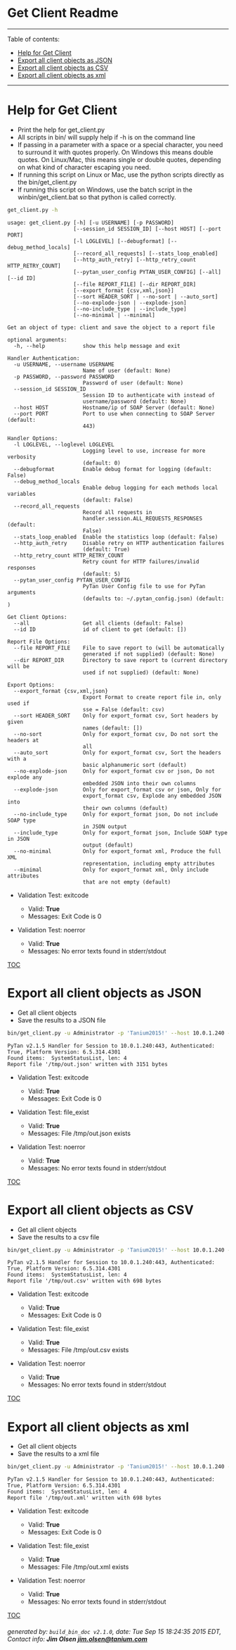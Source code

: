 Get Client Readme
===========================

---------------------------
<a name='toc'>Table of contents:</a>

  * [Help for Get Client](#user-content-help-for-get-client)
  * [Export all client objects as JSON](#user-content-export-all-client-objects-as-json)
  * [Export all client objects as CSV](#user-content-export-all-client-objects-as-csv)
  * [Export all client objects as xml](#user-content-export-all-client-objects-as-xml)

---------------------------

# Help for Get Client

  * Print the help for get_client.py
  * All scripts in bin/ will supply help if -h is on the command line
  * If passing in a parameter with a space or a special character, you need to surround it with quotes properly. On Windows this means double quotes. On Linux/Mac, this means single or double quotes, depending on what kind of character escaping you need.
  * If running this script on Linux or Mac, use the python scripts directly as the bin/get_client.py
  * If running this script on Windows, use the batch script in the winbin/get_client.bat so that python is called correctly.

```bash
get_client.py -h
```

```
usage: get_client.py [-h] [-u USERNAME] [-p PASSWORD]
                     [--session_id SESSION_ID] [--host HOST] [--port PORT]
                     [-l LOGLEVEL] [--debugformat] [--debug_method_locals]
                     [--record_all_requests] [--stats_loop_enabled]
                     [--http_auth_retry] [--http_retry_count HTTP_RETRY_COUNT]
                     [--pytan_user_config PYTAN_USER_CONFIG] [--all] [--id ID]
                     [--file REPORT_FILE] [--dir REPORT_DIR]
                     [--export_format {csv,xml,json}]
                     [--sort HEADER_SORT | --no-sort | --auto_sort]
                     [--no-explode-json | --explode-json]
                     [--no-include_type | --include_type]
                     [--no-minimal | --minimal]

Get an object of type: client and save the object to a report file

optional arguments:
  -h, --help            show this help message and exit

Handler Authentication:
  -u USERNAME, --username USERNAME
                        Name of user (default: None)
  -p PASSWORD, --password PASSWORD
                        Password of user (default: None)
  --session_id SESSION_ID
                        Session ID to authenticate with instead of
                        username/password (default: None)
  --host HOST           Hostname/ip of SOAP Server (default: None)
  --port PORT           Port to use when connecting to SOAP Server (default:
                        443)

Handler Options:
  -l LOGLEVEL, --loglevel LOGLEVEL
                        Logging level to use, increase for more verbosity
                        (default: 0)
  --debugformat         Enable debug format for logging (default: False)
  --debug_method_locals
                        Enable debug logging for each methods local variables
                        (default: False)
  --record_all_requests
                        Record all requests in
                        handler.session.ALL_REQUESTS_RESPONSES (default:
                        False)
  --stats_loop_enabled  Enable the statistics loop (default: False)
  --http_auth_retry     Disable retry on HTTP authentication failures
                        (default: True)
  --http_retry_count HTTP_RETRY_COUNT
                        Retry count for HTTP failures/invalid responses
                        (default: 5)
  --pytan_user_config PYTAN_USER_CONFIG
                        PyTan User Config file to use for PyTan arguments
                        (defaults to: ~/.pytan_config.json) (default: )

Get Client Options:
  --all                 Get all clients (default: False)
  --id ID               id of client to get (default: [])

Report File Options:
  --file REPORT_FILE    File to save report to (will be automatically
                        generated if not supplied) (default: None)
  --dir REPORT_DIR      Directory to save report to (current directory will be
                        used if not supplied) (default: None)

Export Options:
  --export_format {csv,xml,json}
                        Export Format to create report file in, only used if
                        sse = False (default: csv)
  --sort HEADER_SORT    Only for export_format csv, Sort headers by given
                        names (default: [])
  --no-sort             Only for export_format csv, Do not sort the headers at
                        all
  --auto_sort           Only for export_format csv, Sort the headers with a
                        basic alphanumeric sort (default)
  --no-explode-json     Only for export_format csv or json, Do not explode any
                        embedded JSON into their own columns
  --explode-json        Only for export_format csv or json, Only for
                        export_format csv, Explode any embedded JSON into
                        their own columns (default)
  --no-include_type     Only for export_format json, Do not include SOAP type
                        in JSON output
  --include_type        Only for export_format json, Include SOAP type in JSON
                        output (default)
  --no-minimal          Only for export_format xml, Produce the full XML
                        representation, including empty attributes
  --minimal             Only for export_format xml, Only include attributes
                        that are not empty (default)
```

  * Validation Test: exitcode
    * Valid: **True**
    * Messages: Exit Code is 0

  * Validation Test: noerror
    * Valid: **True**
    * Messages: No error texts found in stderr/stdout



[TOC](#user-content-toc)


# Export all client objects as JSON

  * Get all client objects
  * Save the results to a JSON file

```bash
bin/get_client.py -u Administrator -p 'Tanium2015!' --host 10.0.1.240 --port 443 --loglevel 1 --all --file "/tmp/out.json" --export_format json
```

```
PyTan v2.1.5 Handler for Session to 10.0.1.240:443, Authenticated: True, Platform Version: 6.5.314.4301
Found items:  SystemStatusList, len: 4
Report file '/tmp/out.json' written with 3151 bytes
```

  * Validation Test: exitcode
    * Valid: **True**
    * Messages: Exit Code is 0

  * Validation Test: file_exist
    * Valid: **True**
    * Messages: File /tmp/out.json exists

  * Validation Test: noerror
    * Valid: **True**
    * Messages: No error texts found in stderr/stdout



[TOC](#user-content-toc)


# Export all client objects as CSV

  * Get all client objects
  * Save the results to a csv file

```bash
bin/get_client.py -u Administrator -p 'Tanium2015!' --host 10.0.1.240 --port 443 --loglevel 1 --all --file "/tmp/out.csv"
```

```
PyTan v2.1.5 Handler for Session to 10.0.1.240:443, Authenticated: True, Platform Version: 6.5.314.4301
Found items:  SystemStatusList, len: 4
Report file '/tmp/out.csv' written with 698 bytes
```

  * Validation Test: exitcode
    * Valid: **True**
    * Messages: Exit Code is 0

  * Validation Test: file_exist
    * Valid: **True**
    * Messages: File /tmp/out.csv exists

  * Validation Test: noerror
    * Valid: **True**
    * Messages: No error texts found in stderr/stdout



[TOC](#user-content-toc)


# Export all client objects as xml

  * Get all client objects
  * Save the results to a xml file

```bash
bin/get_client.py -u Administrator -p 'Tanium2015!' --host 10.0.1.240 --port 443 --loglevel 1 --all --file "/tmp/out.xml"
```

```
PyTan v2.1.5 Handler for Session to 10.0.1.240:443, Authenticated: True, Platform Version: 6.5.314.4301
Found items:  SystemStatusList, len: 4
Report file '/tmp/out.xml' written with 698 bytes
```

  * Validation Test: exitcode
    * Valid: **True**
    * Messages: Exit Code is 0

  * Validation Test: file_exist
    * Valid: **True**
    * Messages: File /tmp/out.xml exists

  * Validation Test: noerror
    * Valid: **True**
    * Messages: No error texts found in stderr/stdout



[TOC](#user-content-toc)


###### generated by: `build_bin_doc v2.1.0`, date: Tue Sep 15 18:24:35 2015 EDT, Contact info: **Jim Olsen <jim.olsen@tanium.com>**
